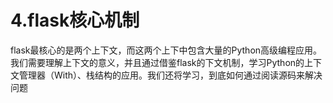 # 4.flask核心机制
flask最核心的是两个上下文，而这两个上下中包含大量的Python高级编程应用。我们需要理解上下文的意义，并且通过借鉴flask的下文机制，学习Python的上下文管理器（With）、栈结构的应用。我们还将学习，到底如何通过阅读源码来解决问题
